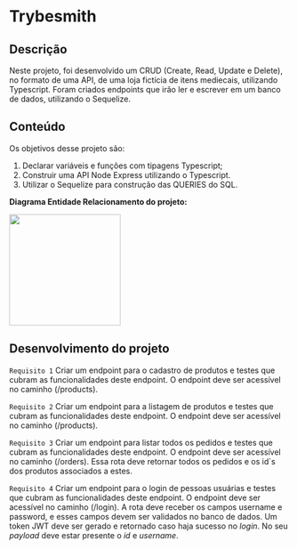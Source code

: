 # Trybesmith

## Descrição

Neste projeto, foi desenvolvido um CRUD (Create, Read, Update e Delete), no formato de uma API, de uma loja fictícia de itens mediecais, utilizando Typescript. Foram criados endpoints que irão ler e escrever em um banco de dados, utilizando o Sequelize.

## Conteúdo

Os objetivos desse projeto são:

1. Declarar variáveis e funções com tipagens Typescript;
2. Construir uma API Node Express utilizando o Typescript.
3. Utilizar o Sequelize para construção das QUERIES do SQL.

<strong>Diagrama Entidade Relacionamento do projeto:</strong>

<img src="/home/dell/Backend/project-trybesmith/sd-032-b-project-trybesmith/images/diagram-der.png" height="200px" />

## Desenvolvimento do projeto

`Requisito 1`
Criar um endpoint para o cadastro de produtos e testes que cubram as funcionalidades deste endpoint.
O endpoint deve ser acessível no caminho (/products).

`Requisito 2`
Criar um endpoint para a listagem de produtos e testes que cubram as funcionalidades deste endpoint.
O endpoint deve ser acessível no caminho (/products).

`Requisito 3`
Criar um endpoint para listar todos os pedidos e testes que cubram as funcionalidades deste endpoint.
 O endpoint deve ser acessível no caminho (/orders).
 Essa rota deve retornar todos os pedidos e os id`s dos produtos associados a estes.

`Requisito 4`
Criar um endpoint para o login de pessoas usuárias e testes que cubram as funcionalidades deste endpoint.
O endpoint deve ser acessível no caminho (/login).
A rota deve receber os campos username e password, e esses campos devem ser validados no banco de dados.
Um token JWT deve ser gerado e retornado caso haja sucesso no _login_. No seu _payload_ deve estar presente o _id_ e _username_.